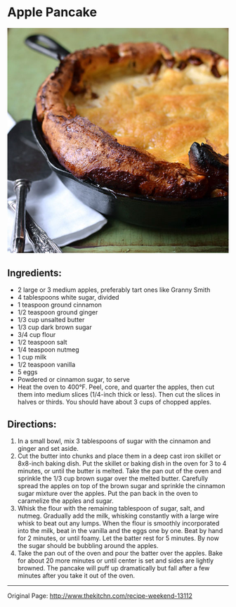 # Apple Pancake

![apple_dutch_baby.png](images/apple_dutch_baby.png)

## Ingredients:

  * 2 large or 3 medium apples, preferably tart ones like Granny Smith
  * 4 tablespoons white sugar, divided
  * 1 teaspoon ground cinnamon
  * 1/2 teaspoon ground ginger
  * 1/3 cup unsalted butter
  * 1/3 cup dark brown sugar
  * 3/4 cup flour
  * 1/2 teaspoon salt
  * 1/4 teaspoon nutmeg
  * 1 cup milk
  * 1/2 teaspoon vanilla
  * 5 eggs
  * Powdered or cinnamon sugar, to serve
  * Heat the oven to 400°F. Peel, core, and quarter the apples, then cut them into medium slices (1/4-inch thick or less). Then cut the slices in halves or thirds. You should have about 3 cups of chopped apples.

## Directions:

1. In a small bowl, mix 3 tablespoons of sugar with the cinnamon and ginger and set aside.
2. Cut the butter into chunks and place them in a deep cast iron skillet or 8x8-inch baking dish. Put the skillet or baking dish in the oven for 3 to 4 minutes, or until the butter is melted. Take the pan out of the oven and sprinkle the 1/3 cup brown sugar over the melted butter. Carefully spread the apples on top of the brown sugar and sprinkle the cinnamon sugar mixture over the apples. Put the pan back in the oven to caramelize the apples and sugar.
3. Whisk the flour with the remaining tablespoon of sugar, salt, and nutmeg. Gradually add the milk, whisking constantly with a large wire whisk to beat out any lumps. When the flour is smoothly incorporated into the milk, beat in the vanilla and the eggs one by one. Beat by hand for 2 minutes, or until foamy. Let the batter rest for 5 minutes. By now the sugar should be bubbling around the apples.
4. Take the pan out of the oven and pour the batter over the apples. Bake for about 20 more minutes or until center is set and sides are lightly browned. The pancake will puff up dramatically but fall after a few minutes after you take it out of the oven.

* * *

Original Page: <http://www.thekitchn.com/recipe-weekend-13112>
